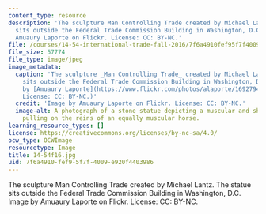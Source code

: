 ```yaml
---
content_type: resource
description: 'The sculpture Man Controlling Trade created by Michael Lantz. The statue
  sits outside the Federal Trade Commission Building in Washington, D.C. Image by
  Amuaury Laporte on Flickr. License: CC: BY-NC.'
file: /courses/14-54-international-trade-fall-2016/7f6a4910fef95f7f4009e920f4403986_14-54f16.jpg
file_size: 57774
file_type: image/jpeg
image_metadata:
  caption: 'The sculpture _Man Controlling Trade_ created by Michael Lantz. The statue
    sits outside the Federal Trade Commission Building in Washington, D.C. (Image
    by [Amuaury Laporte](https://www.flickr.com/photos/alaporte/16927942512/) on Flickr.
    License: CC: BY-NC.)'
  credit: 'Image by Amuaury Laporte on Flickr. License: CC: BY-NC.'
  image-alt: A photograph of a stone statue depicting a muscular and shirtless man
    pulling on the reins of an equally muscular horse.
learning_resource_types: []
license: https://creativecommons.org/licenses/by-nc-sa/4.0/
ocw_type: OCWImage
resourcetype: Image
title: 14-54f16.jpg
uid: 7f6a4910-fef9-5f7f-4009-e920f4403986
---
```

The sculpture Man Controlling Trade created by Michael Lantz. The statue sits outside the Federal Trade Commission Building in Washington, D.C. Image by Amuaury Laporte on Flickr. License: CC: BY-NC.